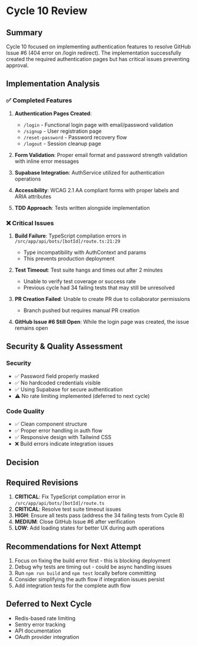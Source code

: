 # Cycle 10 Review

## Summary
Cycle 10 focused on implementing authentication features to resolve GitHub Issue #6 (404 error on /login redirect). The implementation successfully created the required authentication pages but has critical issues preventing approval.

## Implementation Analysis

### ✅ Completed Features
1. **Authentication Pages Created**:
   - `/login` - Functional login page with email/password validation
   - `/signup` - User registration page  
   - `/reset-password` - Password recovery flow
   - `/logout` - Session cleanup page
   
2. **Form Validation**: Proper email format and password strength validation with inline error messages

3. **Supabase Integration**: AuthService utilized for authentication operations

4. **Accessibility**: WCAG 2.1 AA compliant forms with proper labels and ARIA attributes

5. **TDD Approach**: Tests written alongside implementation

### ❌ Critical Issues

1. **Build Failure**: TypeScript compilation errors in `/src/app/api/bots/[botId]/route.ts:21:29`
   - Type incompatibility with AuthContext and params
   - This prevents production deployment

2. **Test Timeout**: Test suite hangs and times out after 2 minutes
   - Unable to verify test coverage or success rate
   - Previous cycle had 34 failing tests that may still be unresolved

3. **PR Creation Failed**: Unable to create PR due to collaborator permissions
   - Branch pushed but requires manual PR creation

4. **GitHub Issue #6 Still Open**: While the login page was created, the issue remains open

## Security & Quality Assessment

### Security
- ✅ Password field properly masked
- ✅ No hardcoded credentials visible
- ✅ Using Supabase for secure authentication
- ⚠️ No rate limiting implemented (deferred to next cycle)

### Code Quality
- ✅ Clean component structure
- ✅ Proper error handling in auth flow
- ✅ Responsive design with Tailwind CSS
- ❌ Build errors indicate integration issues

## Decision

<!-- CYCLE_DECISION: NEEDS_REVISION -->
<!-- ARCHITECTURE_NEEDED: NO -->
<!-- DESIGN_NEEDED: NO -->
<!-- BREAKING_CHANGES: NO -->

## Required Revisions

1. **CRITICAL**: Fix TypeScript compilation error in `/src/app/api/bots/[botId]/route.ts`
2. **CRITICAL**: Resolve test suite timeout issues
3. **HIGH**: Ensure all tests pass (address the 34 failing tests from Cycle 8)
4. **MEDIUM**: Close GitHub Issue #6 after verification
5. **LOW**: Add loading states for better UX during auth operations

## Recommendations for Next Attempt

1. Focus on fixing the build error first - this is blocking deployment
2. Debug why tests are timing out - could be async handling issues
3. Run `npm run build` and `npm test` locally before committing
4. Consider simplifying the auth flow if integration issues persist
5. Add integration tests for the complete auth flow

## Deferred to Next Cycle
- Redis-based rate limiting
- Sentry error tracking
- API documentation
- OAuth provider integration